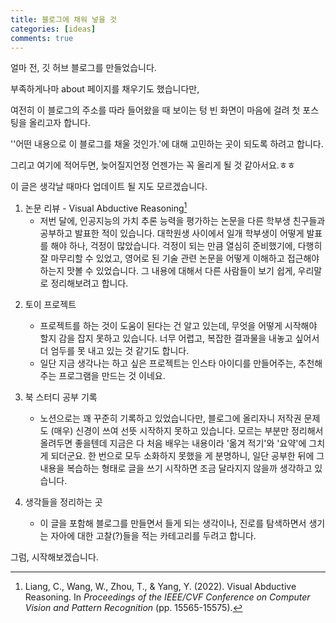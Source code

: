 ```yaml
---
title: 블로그에 채워 넣을 것
categories: [ideas]
comments: true
---
```


얼마 전, 깃 허브 블로그를 만들었습니다.

부족하게나마 about 페이지를 채우기도 했습니다만, 

여전히 이 블로그의 주소를 따라 들어왔을 때 보이는 텅 빈 화면이 마음에 걸려 첫 포스팅을 올리고자 합니다.



''어떤 내용으로 이 블로그를 채울 것인가.'에 대해 고민하는 곳이 되도록 하려고 합니다.

그리고 여기에 적어두면, 늦어질지언정 언젠가는 꼭 올리게 될 것 같아서요.ㅎㅎ

이 글은 생각날 때마다 업데이트 될 지도 모르겠습니다.



1. 논문 리뷰 - Visual Abductive Reasoning[^fn1]
   * 저번 달에, 인공지능의 가치 추론 능력을 평가하는 논문을 다른 학부생 친구들과 공부하고 발표한 적이 있습니다. 대학원생 사이에서 일개 학부생이 어떻게 발표를 해야 하나, 걱정이 많았습니다. 걱정이 되는 만큼 열심히 준비했기에, 다행히 잘 마무리할 수 있었고, 영어로 된 기술 관련 논문을 어떻게 이해하고 접근해야 하는지 맛볼 수 있었습니다. 그 내용에 대해서 다른 사람들이 보기 쉽게, 우리말로 정리해보려고 합니다.  

[^fn1]: Liang, C., Wang, W., Zhou, T., & Yang, Y. (2022). Visual Abductive Reasoning. In *Proceedings of the IEEE/CVF Conference on Computer Vision and Pattern Recognition* (pp. 15565-15575).

2. 토이 프로젝트
   * 프로젝트를 하는 것이 도움이 된다는 건 알고 있는데, 무엇을 어떻게 시작해야 할지 감을 잡지 못하고 있습니다. 너무 어렵고, 복잡한 결과물을 내놓고 싶어서 더 엄두를 못 내고 있는 것 같기도 합니다.
   * 일단 지금 생각나는 하고 싶은 프로젝트는 인스타 아이디를 만들어주는, 추천해주는 프로그램을 만드는 것 이네요.

3. 북 스터디 공부 기록
   * 노션으로는 꽤 꾸준히 기록하고 있었습니다만, 블로그에 올리자니 저작권 문제도 (매우) 신경이 쓰여 선뜻 시작하지 못하고 있습니다. 모르는 부분만 정리해서 올려두면 좋을텐데 지금은 다 처음 배우는 내용이라 '옮겨 적기'와 '요약'에 그치게 되더군요. 한 번으로 모두 소화하지 못했을 게 분명하니, 일단 공부한 뒤에 그 내용을 복습하는 형태로 글을 쓰기 시작하면 조금 달라지지 않을까 생각하고 있습니다.
4. 생각들을 정리하는 곳
   * 이 글을 포함해 블로그를 만들면서 들게 되는 생각이나, 진로를 탐색하면서 생기는 자아에 대한 고찰(?)들을 적는 카테고리를 두려고 합니다.



그럼, 시작해보겠습니다.